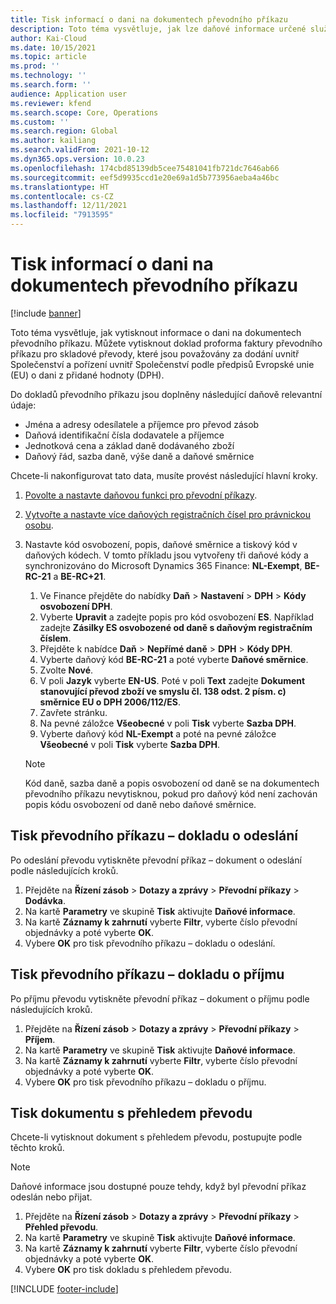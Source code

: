 ```yaml
---
title: Tisk informací o dani na dokumentech převodního příkazu
description: Toto téma vysvětluje, jak lze daňové informace určené službou výpočtu daně vytisknout na dokumenty převodního příkazu.
author: Kai-Cloud
ms.date: 10/15/2021
ms.topic: article
ms.prod: ''
ms.technology: ''
ms.search.form: ''
audience: Application user
ms.reviewer: kfend
ms.search.scope: Core, Operations
ms.custom: ''
ms.search.region: Global
ms.author: kailiang
ms.search.validFrom: 2021-10-12
ms.dyn365.ops.version: 10.0.23
ms.openlocfilehash: 174cbd85139db5cee75481041fb721dc7646ab66
ms.sourcegitcommit: eef5d9935ccd1e20e69a1d5b773956aeba4a46bc
ms.translationtype: HT
ms.contentlocale: cs-CZ
ms.lasthandoff: 12/11/2021
ms.locfileid: "7913595"
---
```

# <a name="print-tax-information-on-transfer-order-documents"></a>Tisk informací o dani na dokumentech převodního příkazu

[!include [banner](../../includes/banner.md)]

Toto téma vysvětluje, jak vytisknout informace o dani na dokumentech převodního příkazu. Můžete vytisknout doklad proforma faktury převodního příkazu pro skladové převody, které jsou považovány za dodání uvnitř Společenství a pořízení uvnitř Společenství podle předpisů Evropské unie (EU) o dani z přidané hodnoty (DPH). 

Do dokladů převodního příkazu jsou doplněny následující daňově relevantní údaje:

- Jména a adresy odesílatele a příjemce pro převod zásob
- Daňová identifikační čísla dodavatele a příjemce
- Jednotková cena a základ daně dodávaného zboží
- Daňový řád, sazba daně, výše daně a daňové směrnice

Chcete-li nakonfigurovat tato data, musíte provést následující hlavní kroky.

1. [Povolte a nastavte daňovou funkci pro převodní příkazy](tasks/Tax-feature-support-for-transfer-order.md).
2. [Vytvořte a nastavte více daňových registračních čísel pro právnickou osobu](emea-multiple-vat-registration-numbers.md).
3. Nastavte kód osvobození, popis, daňové směrnice a tiskový kód v daňových kódech. V tomto příkladu jsou vytvořeny tři daňové kódy a synchronizováno do Microsoft Dynamics 365 Finance: **NL-Exempt**, **BE-RC-21** a **BE-RC+21**.

    1. Ve Finance přejděte do nabídky **Daň** \> **Nastavení** \> **DPH** \> **Kódy osvobození DPH**.
    2. Vyberte **Upravit** a zadejte popis pro kód osvobození **ES**. Například zadejte **Zásilky ES osvobozené od daně s daňovým registračním číslem**.
    3. Přejděte k nabídce **Daň** \> **Nepřímé daně** \> **DPH** \> **Kódy DPH**.
    4. Vyberte daňový kód **BE-RC-21** a poté vyberte **Daňové směrnice**.
    5. Zvolte **Nové**.
    6. V poli **Jazyk** vyberte **EN-US**. Poté v poli **Text** zadejte **Dokument stanovující převod zboží ve smyslu čl. 138 odst. 2 písm. c) směrnice EU o DPH 2006/112/ES**.
    7. Zavřete stránku.
    8. Na pevné záložce **Všeobecné** v poli **Tisk** vyberte **Sazba DPH**.
    8. Vyberte daňový kód **NL-Exempt** a poté na pevné záložce **Všeobecné** v poli **Tisk** vyberte **Sazba DPH**.

    > [!NOTE] 
    > Kód daně, sazba daně a popis osvobození od daně se na dokumentech převodního příkazu nevytisknou, pokud pro daňový kód není zachován popis kódu osvobození od daně nebo daňové směrnice.

## <a name="print-the-transfer-order---shipment-document"></a>Tisk převodního příkazu – dokladu o odeslání

Po odeslání převodu vytiskněte převodní příkaz – dokument o odeslání podle následujících kroků.

1. Přejděte na **Řízení zásob** \> **Dotazy a zprávy** \> **Převodní příkazy** \> **Dodávka**.
2. Na kartě **Parametry** ve skupině **Tisk** aktivujte **Daňové informace**.
3. Na kartě **Záznamy k zahrnutí** vyberte **Filtr**, vyberte číslo převodní objednávky a poté vyberte **OK**.
4. Vybere **OK** pro tisk převodního příkazu – dokladu o odeslání.

## <a name="print-the-transfer-order---receipt-document"></a>Tisk převodního příkazu – dokladu o příjmu

Po příjmu převodu vytiskněte převodní příkaz – dokument o příjmu podle následujících kroků.

1. Přejděte na **Řízení zásob** \> **Dotazy a zprávy** \> **Převodní příkazy** \> **Příjem**.
2. Na kartě **Parametry** ve skupině **Tisk** aktivujte **Daňové informace**.
3. Na kartě **Záznamy k zahrnutí** vyberte **Filtr**, vyberte číslo převodní objednávky a poté vyberte **OK**.
4. Vybere **OK** pro tisk převodního příkazu – dokladu o příjmu.

## <a name="print-the-transfer-overview-document"></a>Tisk dokumentu s přehledem převodu

Chcete-li vytisknout dokument s přehledem převodu, postupujte podle těchto kroků.

> [!NOTE]
> Daňové informace jsou dostupné pouze tehdy, když byl převodní příkaz odeslán nebo přijat.

1. Přejděte na **Řízení zásob** \> **Dotazy a zprávy** \> **Převodní příkazy** \> **Přehled převodu**.
2. Na kartě **Parametry** ve skupině **Tisk** aktivujte **Daňové informace**.
3. Na kartě **Záznamy k zahrnutí** vyberte **Filtr**, vyberte číslo převodní objednávky a poté vyberte **OK**.
4. Vybere **OK** pro tisk dokladu s přehledem převodu.

[!INCLUDE [footer-include](../../includes/footer-banner.md)]
